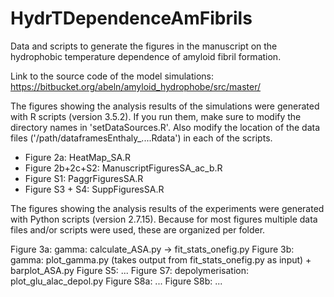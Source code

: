 # HydrTDependenceAmFibrils
Data and scripts to generate the figures in the manuscript on the hydrophobic
temperature dependence of amyloid fibril formation.

Link to the source code of the model simulations: https://bitbucket.org/abeln/amyloid_hydrophobe/src/master/

The figures showing the analysis results of the simulations were generated
with R scripts (version 3.5.2). If you run them, make sure to modify the directory names in
'setDataSources.R'. Also modify the location of the data files ('/path/dataframesEnthaly_....Rdata')
in each of the scripts.

* Figure 2a: HeatMap_SA.R
* Figure 2b+2c+S2: ManuscriptFiguresSA_ac_b.R
* Figure S1: PaggrFiguresSA.R
* Figure S3 + S4: SuppFiguresSA.R

The figures showing the analysis results of the experiments were generated
with Python scripts (version 2.7.15). Because for most figures multiple data
files and/or scripts were used, these are organized per folder.

Figure 3a: gamma: calculate_ASA.py -> fit_stats_onefig.py
Figure 3b: gamma: plot_gamma.py (takes output from fit_stats_onefig.py as input) + barplot_ASA.py
Figure S5: ...
Figure S7: depolymerisation: plot_glu_alac_depol.py
Figure S8a: ...
Figure S8b: ...
